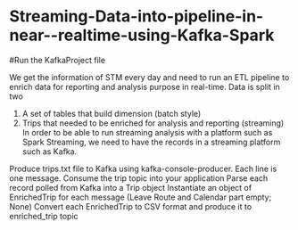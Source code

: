 # Streaming-Data-into-pipeline-in-near--realtime-using-Kafka-Spark

#Run the KafkaProject file

We get the information of STM every day and need to run an ETL pipeline to enrich data for reporting
and analysis purpose in real-time. Data is split in two
1. A set of tables that build dimension (batch style)
2. Trips that needed to be enriched for analysis and reporting (streaming)
In order to be able to run streaming analysis with a platform such as Spark Streaming, we need to have
the records in a streaming platform such as Kafka.

Produce trips.txt file to Kafka using kafka-console-producer. Each line is one message.
Consume the trip topic into your application 
Parse each record polled from Kafka into a Trip object 
Instantiate an object of EnrichedTrip for each message (Leave Route and Calendar part empty; None)
Convert each EnrichedTrip to CSV format and produce it to enriched_trip topic
